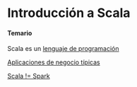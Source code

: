 # Introducción a Scala

#### Temario

Scala es un [lenguaje de programación](lenguaje.md) 

[Aplicaciones de negocio típicas](aplicaciones_negocio.md)

[Scala != Spark](spark_vs_scala.md)



